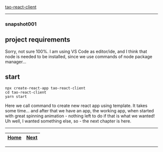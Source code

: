 [tao-react-client](https://github.com/noviKorisnik/tao-react-client#readme)
___
### snapshot001
## project requirements
Sorry, not sure 100%. I am using VS Code as editor/ide, and I think that node is needed to be installed, since we use commands of node package manager...
## start
```
npx create-react-app tao-react-client
cd tao-react-client
yarn start
```
Here we call command to create new react app using template. It takes some time... and after that we have an app, the working app, when started with great spinning animation - nothing left to do if that is what we wanted! Uh well, I wanted something else, so - the next chapter is here.
___
| [Home](https://github.com/noviKorisnik/tao-react-client#readme) | [Next](https://github.com/noviKorisnik/tao-react-client/tree/snapshot002#readme) |
| :-: | :-: |
___
